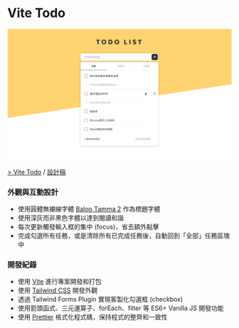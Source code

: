 # Vite Todo

[![Photo](https://raw.githubusercontent.com/rayc2045/vite-todo/master/src/demo.png)]()

[> Vite Todo]() / [設計稿](https://hexschool.github.io/js-todo/)

### 外觀與互動設計
- 使用圓體無襯線字體 [Baloo Tamma 2](https://fonts.google.com/specimen/Baloo+Tamma+2) 作為標題字體
- 使用深灰而非黑色字體以達到閱讀和諧
- 每次更新觸發輸入框的集中 (focus)，省去額外點擊
- 完成勾選所有任務，或是清除所有已完成任務後，自動回到「全部」任務區塊中

### 開發紀錄
- 使用 [Vite](https://vitejs.dev/) 進行專案開發和打包
- 使用 [Tailwind CSS](https://tailwindcss.com/) 開發外觀
- 透過 Tailwind Forms Plugin 實現客製化勾選框 (checkbox)
- 使用箭頭函式、三元運算子、forEach、filter 等 ES6+ Vanilla JS 開發功能
- 使用 [Prettier](https://prettier.io/) 格式化程式碼，保持程式的整齊和一致性
